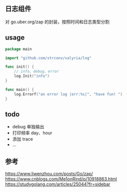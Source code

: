 ## 日志组件
对 go.uber.org/zap 的封装，按照时间和日志类型分割

## usage
```go
package main

import "github.com/strconv/valyria/log"

func init() {
    // info、debug、error
	log.Init("info")
}

func main() {
	log.Errorf("an error log |err:%s|", "have fun! ")
}

```

## todo
- debug 单独输出
- 打印频率 day、hour
- 添加 trace
- ...

## 参考
https://www.liwenzhou.com/posts/Go/zap/
https://www.cnblogs.com/Me1onRind/p/10918863.html
https://studygolang.com/articles/25044?fr=sidebar